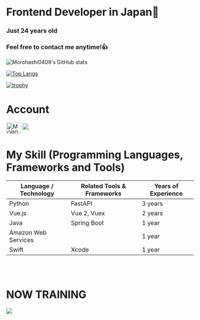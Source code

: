 # Frontend Developer in Japan👋  
### Just 24 years old  
### Feel free to contact me anytime!👍  

![Morohashi0409's GitHub stats](https://github-readme-stats.vercel.app/api?username=Morohashi0409&show_icons=true&theme=vue-dark)

[![Top Langs](https://github-readme-stats.vercel.app/api/top-langs/?username=Morohashi0409&layout=compact&theme=vue-dark)](https://github.com/anuraghazra/github-readme-stats)

[![trophy](https://github-profile-trophy.vercel.app/?username=Morohashi0409&theme=discord)](https://github.com/ryo-ma/github-profile-trophy)

# Account

<p align="left">
<a href="https://x.com/moro95689250" target="blank"><img align="center" src="https://raw.githubusercontent.com/rahuldkjain/github-profile-readme-generator/master/src/images/icons/Social/twitter.svg" alt="MOROHA@ウェルビーイングエンジニア" height="30" width="40" /></a>
<a href="mailto:moromoropi@gmail.com"><img src="https://img.shields.io/badge/Gmail-d14836?style=flat-square&logo=Gmail&logoColor=white&link=moromoropi@gmail.com"/></a>
</p>


# My Skill (Programming Languages, Frameworks and Tools)

| Language / Technology | Related Tools & Frameworks | Years of Experience |
|-----------------------|----------------------------|---------------------|
| Python                | FastAPI                    | 3 years             |
| Vue.js                | Vue 2, Vuex                | 2 years             |
| Java                  | Spring Boot                | 1 year              |
| Amazon Web Services    |                            | 1 year              |
| Swift                 | Xcode                      | 1 year              |

<br /><br />


# NOW TRAINING

<img src="https://skillicons.dev/icons?i=react,typescript" /> <br /><br />
